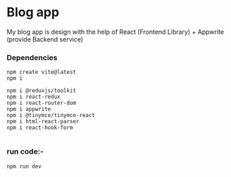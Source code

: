 
# Blog app
<p> My blog app is design with the help of React (Frontend Library) + Appwrite (provide Backend service) </p>

### Dependencies

```
npm create vite@latest
npm i

npm i @reduxjs/toolkit
npm i react-redux
npm i react-router-dom
npm i appwrite
npm i @tinymce/tinymce-react 
npm i html-react-parser
npm i react-hook-form


```

### run code:-

``` 
npm run dev 
```




